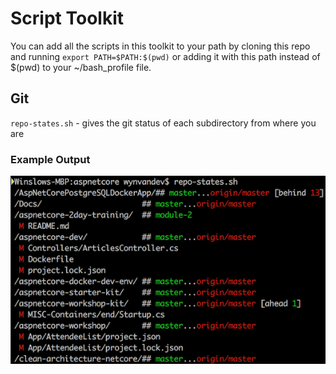 # Script Toolkit

You can add all the scripts in this toolkit to your path by cloning this repo and running `export PATH=$PATH:$(pwd)` or adding it with this path instead of $(pwd) to your ~/bash_profile file.

## Git

`repo-states.sh` - gives the git status of each subdirectory from where you are

### Example Output

![repo-states](repo-states-example.png "Title Text 1")
